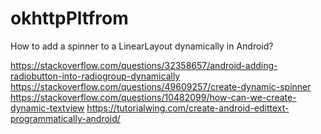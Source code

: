 # okhttpPltfrom
How to add a spinner to a LinearLayout dynamically in Android?

https://stackoverflow.com/questions/32358657/android-adding-radiobutton-into-radiogroup-dynamically
https://stackoverflow.com/questions/49609257/create-dynamic-spinner
https://stackoverflow.com/questions/10482099/how-can-we-create-dynamic-textview
https://tutorialwing.com/create-android-edittext-programmatically-android/




